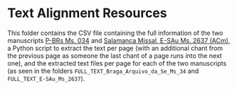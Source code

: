 # Text Alignment Resources

This folder contains the CSV file containing the full information of the two manuscripts [P-BRs Ms. 034](https://pemdatabase.eu/source/47612) and [Salamanca Missal, E-SAu Ms. 2637 (ACm)](https://pemdatabase.eu/source/48357), a Python script to extract the text per page (with an additional chant from the previous page as someone the last chant of a page runs into the next one), and the extracted text files per page for each of the two manuscripts (as seen in the folders `FULL_TEXT_Braga_Arquivo_da_Se_Ms_34` and `FULL_TEXT_E-SAu_Ms_2637`).